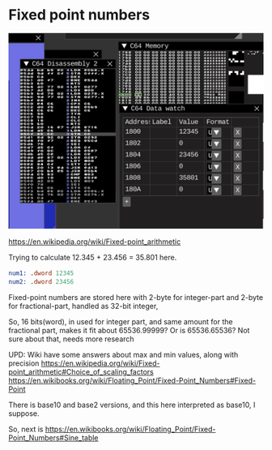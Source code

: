 # Fixed point numbers

![Image from the debugger](images/debugger.png)

https://en.wikipedia.org/wiki/Fixed-point_arithmetic

Trying to calculate 12.345 + 23.456 = 35.801 here.

```asm
num1: .dword 12345
num2: .dword 23456
``` 

Fixed-point numbers are stored here with 2-byte for integer-part and 2-byte for fractional-part, handled as 32-bit integer, 

So, 16 bits(word), in used for integer part, and same amount for the fractional part, makes it fit about 65536.99999? Or is 65536.65536? Not sure about that, needs more research

UPD:
Wiki have some answers about max and min values, along with precision
https://en.wikipedia.org/wiki/Fixed-point_arithmetic#Choice_of_scaling_factors
https://en.wikibooks.org/wiki/Floating_Point/Fixed-Point_Numbers#Fixed-Point

There is base10 and base2 versions, and this here interpreted as base10, I suppose.

So, next is https://en.wikibooks.org/wiki/Floating_Point/Fixed-Point_Numbers#Sine_table
